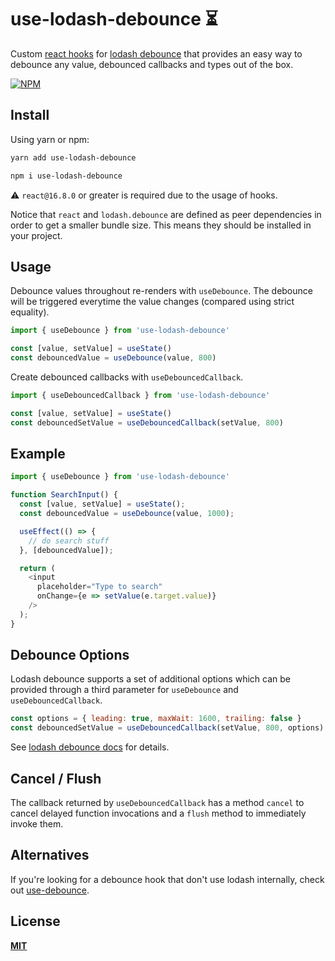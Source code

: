 # use-lodash-debounce ⏳

Custom [react hooks](https://reactjs.org/docs/hooks-overview.html) for [lodash debounce](https://lodash.com/docs/4.17.15#debounce) that provides an easy way to debounce any value, debounced callbacks and types out of the box.

[![NPM](https://img.shields.io/npm/v/use-lodash-debounce.svg)](https://www.npmjs.com/package/use-lodash-debounce)

## Install

Using yarn or npm:
```bash
yarn add use-lodash-debounce
```
```bash
npm i use-lodash-debounce
```

⚠️ `react@16.8.0` or greater is required due to the usage of hooks.

Notice that `react` and `lodash.debounce` are defined as peer dependencies in order to get a smaller bundle size. This means they should be installed in your project.

## Usage

Debounce values throughout re-renders with `useDebounce`. The debounce will be triggered everytime the value changes (compared using strict equality).

```js
import { useDebounce } from 'use-lodash-debounce'

const [value, setValue] = useState()
const debouncedValue = useDebounce(value, 800)
```

Create debounced callbacks with `useDebouncedCallback`.

```js
import { useDebouncedCallback } from 'use-lodash-debounce'

const [value, setValue] = useState()
const debouncedSetValue = useDebouncedCallback(setValue, 800)
```

## Example

```js
import { useDebounce } from 'use-lodash-debounce'

function SearchInput() {
  const [value, setValue] = useState();
  const debouncedValue = useDebounce(value, 1000);

  useEffect(() => {
    // do search stuff
  }, [debouncedValue]);

  return (
    <input
      placeholder="Type to search"
      onChange={e => setValue(e.target.value)}
    />
  );
}
```

## Debounce Options

Lodash debounce supports a set of additional options which can be provided through a third parameter for `useDebounce` and `useDebouncedCallback`.

```js
const options = { leading: true, maxWait: 1600, trailing: false }
const debouncedSetValue = useDebouncedCallback(setValue, 800, options)
```

See [lodash debounce docs](https://lodash.com/docs/4.17.15#debounce) for details.

## Cancel / Flush

The callback returned by `useDebouncedCallback` has a method `cancel` to cancel delayed function invocations and a `flush` method to immediately invoke them.

## Alternatives

If you're looking for a debounce hook that don't use lodash internally, check out [use-debounce](https://github.com/xnimorz/use-debounce).

## License

**[MIT](LICENSE)**
